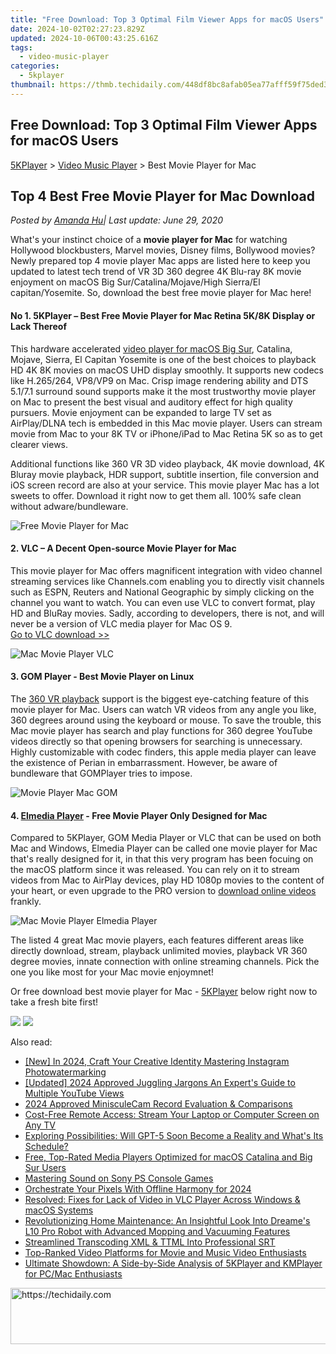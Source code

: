 ```yaml
---
title: "Free Download: Top 3 Optimal Film Viewer Apps for macOS Users"
date: 2024-10-02T02:27:23.829Z
updated: 2024-10-06T00:43:25.616Z
tags:
  - video-music-player
categories:
  - 5kplayer
thumbnail: https://thmb.techidaily.com/448df8bc8afab05ea77afff59f75ded3f6194317ba1fdcc8fe15ddd6da71b787.jpg
---
```


## Free Download: Top 3 Optimal Film Viewer Apps for macOS Users

[5KPlayer](https://tools.techidaily.com/5kplayer/products/) \> [Video Music Player](https://tools.techidaily.com/5kplayer/video-music-player/) \> Best Movie Player for Mac

## Top 4 Best Free Movie Player for Mac Download

 _Posted by [Amanda Hu](https://www.quora.com/profile/Amanda-Hu-21)| Last update: June 29, 2020_ 

What's your instinct choice of a **movie player for Mac** for watching Hollywood blockbusters, Marvel movies, Disney films, Bollywood movies? Newly prepared top 4 movie player Mac apps are listed here to keep you updated to latest tech trend of VR 3D 360 degree 4K Blu-ray 8K movie enjoyment on macOS Big Sur/Catalina/Mojave/High Sierra/El capitan/Yosemite. So, download the best free movie player for Mac here!

#### **No 1\. 5KPlayer – Best Free Movie Player for Mac Retina 5K/8K Display or Lack Thereof**

This hardware accelerated [video player for macOS Big Sur](https://tools.techidaily.com/5kplayer/video-music-player/), Catalina, Mojave, Sierra, El Capitan Yosemite is one of the best choices to playback HD 4K 8K movies on macOS UHD display smoothly. It supports new codecs like H.265/264, VP8/VP9 on Mac. Crisp image rendering ability and DTS 5.1/7.1 surround sound supports make it the most trustworthy movie player on Mac to present the best visual and auditory effect for high quality pursuers. Movie enjoyment can be expanded to large TV set as AirPlay/DLNA tech is embedded in this Mac movie player. Users can stream movie from Mac to your 8K TV or iPhone/iPad to Mac Retina 5K so as to get clearer views. 

Additional functions like 360 VR 3D video playback, 4K movie download, 4K Bluray movie playback, HDR support, subtitle insertion, file conversion and iOS screen record are also at your service. This movie player Mac has a lot sweets to offer. Download it right now to get them all. 100% safe clean without adware/bundleware.

![Free Movie Player for Mac](https://www.5kplayer.com/video-music-player/img/hevc-video-player-mac.jpg) 

#### **2\. VLC – A Decent Open-source Movie Player for Mac**

This movie player for Mac offers magnificent integration with video channel streaming services like Channels.com enabling you to directly visit channels such as ESPN, Reuters and National Geographic by simply clicking on the channel you want to watch. You can even use VLC to convert format, play HD and BluRay movies. Sadly, according to developers, there is not, and will never be a version of VLC media player for Mac OS 9\.   
[Go to VLC download >>](https://www.videolan.org/vlc/index.html)

![Mac Movie Player VLC](https://www.5kplayer.com/video-music-player/img/hevc-player-mac-vlc.jpg) 

#### **3\. GOM Player - Best Movie Player on Linux**

The [360 VR playback](https://tools.techidaily.com/5kplayer/video-music-player/) support is the biggest eye-catching feature of this movie player for Mac. Users can watch VR videos from any angle you like, 360 degrees around using the keyboard or mouse. To save the trouble, this Mac movie player has search and play functions for 360 degree YouTube videos directly so that opening browsers for searching is unnecessary. Highly customizable with codec finders, this apple media player can leave the existence of Perian in embarrassment. However, be aware of bundleware that GOMPlayer tries to impose.

![Movie Player Mac GOM](https://www.5kplayer.com/video-music-player/img/gomplayer-playing.jpg) 

#### **4\. [Elmedia Player](https://tools.techidaily.com/eltima/products/) \- Free Movie Player Only Designed for Mac**

Compared to 5KPlayer, GOM Media Player or VLC that can be used on both Mac and Windows, Elmedia Player can be called one movie player for Mac that's really designed for it, in that this very program has been focuing on the macOS platform since it was released. You can rely on it to stream videos from Mac to AirPlay devices, play HD 1080p movies to the content of your heart, or even upgrade to the PRO version to [download online videos](https://tools.techidaily.com/5kplayer/youtube-download/) frankly.

![Mac Movie Player Elmedia Player](https://www.5kplayer.com/video-music-player/img/elmedia-play-hd-video.jpg) 

The listed 4 great Mac movie players, each features different areas like directly download, stream, playback unlimited movies, playback VR 360 degree movies, innate connection with online streaming channels. Pick the one you like most for your Mac movie enjoymnet! 

Or free download best movie player for Mac - [5KPlayer](https://tools.techidaily.com/5kplayer/video-music-player/) below right now to take a fresh bite first!

[![](https://www.5kplayer.com/video-music-player/../button/freedownbackmac.png)](https://tools.techidaily.com/5kplayer/products/) [![](https://www.5kplayer.com/video-music-player/../button/freedownwhitewin.png)](https://tools.techidaily.com/5kplayer/products/)

<ins class="adsbygoogle"
     style="display:block"
     data-ad-format="autorelaxed"
     data-ad-client="ca-pub-7571918770474297"
     data-ad-slot="1223367746"></ins>

<ins class="adsbygoogle"
     style="display:block"
     data-ad-client="ca-pub-7571918770474297"
     data-ad-slot="8358498916"
     data-ad-format="auto"
     data-full-width-responsive="true"></ins>

<span class="atpl-alsoreadstyle">Also read:</span>
<div><ul>
<li><a href="https://instagram-video-recordings.techidaily.com/new-in-2024-craft-your-creative-identity-mastering-instagram-photowatermarking/"><u>[New] In 2024, Craft Your Creative Identity Mastering Instagram Photowatermarking</u></a></li>
<li><a href="https://youtube-sure.techidaily.com/ed-2024-approved-juggling-jargons-an-experts-guide-to-multiple-youtube-views/"><u>[Updated] 2024 Approved Juggling Jargons An Expert's Guide to Multiple YouTube Views</u></a></li>
<li><a href="https://digital-screen-recording.techidaily.com/2024-approved-minisculecam-record-evaluation-and-comparisons/"><u>2024 Approved MinisculeCam Record Evaluation & Comparisons</u></a></li>
<li><a href="https://media-tips.techidaily.com/cost-free-remote-access-stream-your-laptop-or-computer-screen-on-any-tv/"><u>Cost-Free Remote Access: Stream Your Laptop or Computer Screen on Any TV</u></a></li>
<li><a href="https://tech-haven.techidaily.com/exploring-possibilities-will-gpt-5-soon-become-a-reality-and-whats-its-schedule/"><u>Exploring Possibilities: Will GPT-5 Soon Become a Reality and What's Its Schedule?</u></a></li>
<li><a href="https://media-tips.techidaily.com/free-top-rated-media-players-optimized-for-macos-catalina-and-big-sur-users/"><u>Free, Top-Rated Media Players Optimized for macOS Catalina and Big Sur Users</u></a></li>
<li><a href="https://extra-hints.techidaily.com/mastering-sound-on-sony-ps-console-games/"><u>Mastering Sound on Sony PS Console Games</u></a></li>
<li><a href="https://extra-skills.techidaily.com/orchestrate-your-pixels-with-offline-harmony-for-2024/"><u>Orchestrate Your Pixels With Offline Harmony for 2024</u></a></li>
<li><a href="https://media-tips.techidaily.com/resolved-fixes-for-lack-of-video-in-vlc-player-across-windows-and-macos-systems/"><u>Resolved: Fixes for Lack of Video in VLC Player Across Windows & macOS Systems</u></a></li>
<li><a href="https://buynow-reviews.techidaily.com/revolutionizing-home-maintenance-an-insightful-look-into-dreames-l10-pro-robot-with-advanced-mopping-and-vacuuming-features/"><u>Revolutionizing Home Maintenance: An Insightful Look Into Dreame's L10 Pro Robot with Advanced Mopping and Vacuuming Features</u></a></li>
<li><a href="https://extra-tips.techidaily.com/streamlined-transcoding-xml-and-ttml-into-professional-srt/"><u>Streamlined Transcoding XML & TTML Into Professional SRT</u></a></li>
<li><a href="https://media-tips.techidaily.com/top-ranked-video-platforms-for-movie-and-music-video-enthusiasts/"><u>Top-Ranked Video Platforms for Movie and Music Video Enthusiasts</u></a></li>
<li><a href="https://media-tips.techidaily.com/ultimate-showdown-a-side-by-side-analysis-of-5kplayer-and-kmplayer-for-pcmac-enthusiasts/"><u>Ultimate Showdown: A Side-by-Side Analysis of 5KPlayer and KMPlayer for PC/Mac Enthusiasts</u></a></li>
</ul></div>

<!-- affiliate ads begin -->
<a href="https://zebaoaffiliateprogram.pxf.io/c/5597632/2137976/21526" target="_top" id="2137976">
  <img src="//a.impactradius-go.com/display-ad/21526-2137976" border="0" alt="https://techidaily.com" width="728" height="90"/>
</a>
<img height="0" width="0" src="https://zebaoaffiliateprogram.pxf.io/i/5597632/2137976/21526" style="position:absolute;visibility:hidden;" border="0" />
<!-- affiliate ads end -->

